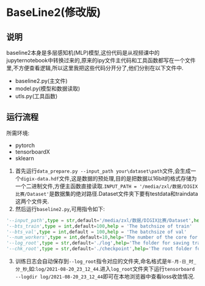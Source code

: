 # BaseLine2(修改版)

## 说明 

baseline2本身是多层感知机(MLP)模型,这份代码是从视频课中的jupyternotebook中转换过来的,原来的ipy文件主代码和工具函数都写在一个文件里,不方便查看逻辑,所以这里我把这些代码分开分了,他们分别在以下文件中.
- baseline2.py(主文件)
- model.py(模型和数据读取)
- utls.py(工具函数)

## 运行流程

所需环境:
- pytorch
- tensorboardX
- sklearn


1. 首先运行```data_prepare.py --input_path your\dataset\path```文件,会生成一个```digix-data.hdf```文件,这是数据的预处理,目的是把数据以16bit的格式存储为一个二进制文件,方便主函数直接读取.```INPUT_PATH = '/media/zxl/数据/DIGIX比赛/Dataset'```是数据集的绝对路径.Dataset文件夹下要有testdata和traindata这两个文件夹.
2. 然后运行```baseline2.py```,可用指令如下:

```py
'--input_path',type = str,default='/media/zxl/数据/DIGIX比赛/Dataset',help='The input_path of the dataset'
'--bts_train',type = int,default=100,help = 'The batchsize of train'
'--bts_val',type = int,default = 100,help = 'The batchsize of val'
'--num_workers',type = int,default=10,help='The number of the core for data reading'
'--log_root',type = str,default='./log',help='The folder for saving training logs'
'--chk_root',type = str,default='./checkpoint',help='The root folder for saving checkpoints'
```

3. 训练日志会自动保存到```--log_root```指令对应的文件夹,命名格式是```年-月-日_时_分_秒```,如:```log/2021-08-20_23_12_44```.进入```log_root```文件夹下运行```tensorboard --logdir log/2021-08-20_23_12_44```即可在本地浏览器中查看loss收敛情况.